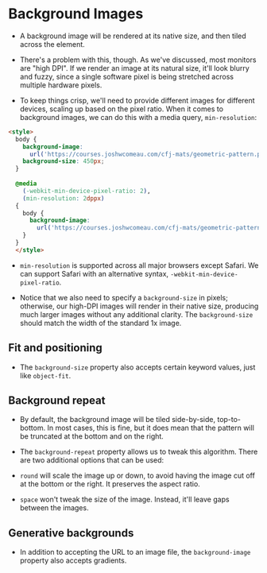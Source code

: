 # Background Images

- A background image will be rendered at its native size, and then tiled across the element.

- There's a problem with this, though. As we've discussed, most monitors are "high DPI". If we render an image at its natural size, it'll look blurry and fuzzy, since a single software pixel is being stretched across multiple hardware pixels.

- To keep things crisp, we'll need to provide different images for different devices, scaling up based on the pixel ratio. When it comes to background images, we can do this with a media query,  `min-resolution`:

```html
<style>
  body {
    background-image:
      url('https://courses.joshwcomeau.com/cfj-mats/geometric-pattern.png');
    background-size: 450px;
  }
  
  @media
    (-webkit-min-device-pixel-ratio: 2),
    (min-resolution: 2dppx)
  {
    body {
      background-image:
        url('https://courses.joshwcomeau.com/cfj-mats/geometric-pattern@2x.png');
    }
  }
  </style>
```

- `min-resolution`  is supported across all major browsers except Safari. We can support Safari with an alternative syntax,  `-webkit-min-device-pixel-ratio`.

- Notice that we also need to specify a  `background-size`  in pixels; otherwise, our high-DPI images will render in their native size, producing much larger images without any additional clarity. The  `background-size`  should match the width of the standard 1x image.

 ## Fit and positioning

- The  `background-size`  property also accepts certain keyword values, just like  `object-fit`.

## Background repeat

- By default, the background image will be tiled side-by-side, top-to-bottom. In most cases, this is fine, but it does mean that the pattern will be truncated at the bottom and on the right.

- The  `background-repeat`  property allows us to tweak this algorithm. There are two additional options that can be used:
- `round`  will scale the image up or down, to avoid having the image cut off at the bottom or the right. It preserves the aspect ratio.

- `space`  won't tweak the size of the image. Instead, it'll leave gaps between the images.

## Generative backgrounds

- In addition to accepting the URL to an image file, the  `background-image`  property also accepts gradients.